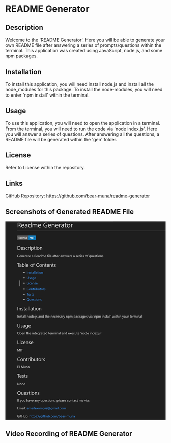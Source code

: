 # README Generator

## Description
Welcome to the 'README Generator'. Here you will be able to generate your own README file after answering a series of prompts/questions within the terminal. This application was created using JavaScript, node.js, and some npm packages. 

## Installation
To install this application, you will need install node.js and install all the node_modules for this package. To install the node-modules, you will need to enter 'npm install' within the terminal.

## Usage
To use this application, you will need to open the application in a terminal. From the terminal, you will need to run the code via 'node index.js'. Here you will answer a series of questions. After answering all the questions, a README file will be generated within the 'gen' folder.

## License
Refer to License within the repository.

## Links
GitHub Repository: https://github.com/bear-muna/readme-generator

## Screenshots of Generated README File
![Generated README Example](./screenshots/readme-example.png)


## Video Recording of README Generator
